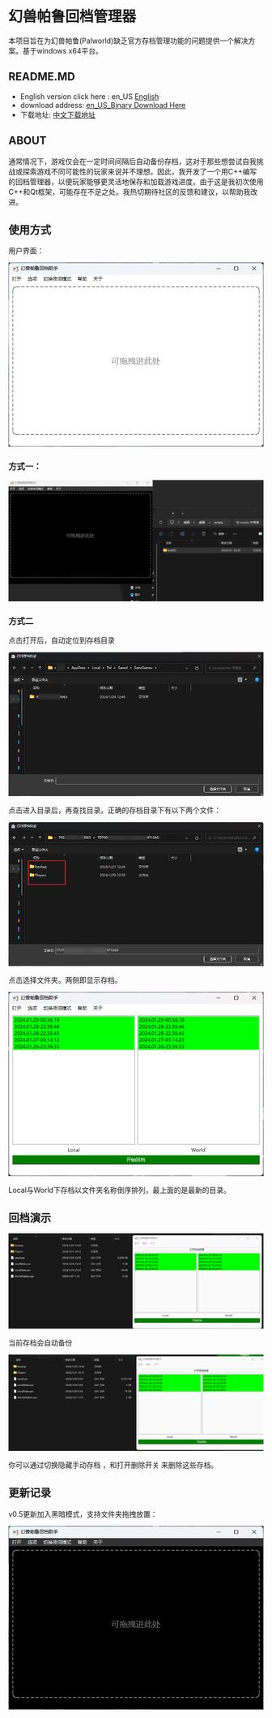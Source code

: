 # 幻兽帕鲁回档管理器
本项目旨在为幻兽帕鲁(Palworld)缺乏官方存档管理功能的问题提供一个解决方案。基于windows x64平台。

## README.MD

- English version click here : en_US [English](README.en.md)
- download address:  [en_US_Binary Download Here](https://github.com/Yamico/PalworldArchiveManager/releases/download/pub/PalArchiveManager_en_US_0.5.exe)
- 下载地址: [中文下载地址](https://github.com/Yamico/PalworldArchiveManager/releases/download/pub/PalArchiveManager_zh_CN_0.5.exe)       

## ABOUT
通常情况下，游戏仅会在一定时间间隔后自动备份存档，这对于那些想尝试自我挑战或探索游戏不同可能性的玩家来说并不理想。因此，我开发了一个用C++编写的回档管理器，以便玩家能够更灵活地保存和加载游戏进度。由于这是我初次使用C++和Qt框架，可能存在不足之处。我热切期待社区的反馈和建议，以帮助我改进。

## 使用方式

用户界面：

![image-20240201211350005](README.assets/image-20240201211350005.png)

### 方式一：

![2024-02-01_21-17-45](README.assets/2024-02-01_21-17-45.gif)

### 方式二

点击打开后，自动定位到存档目录

![image-20240131200448121](README.assets/image-20240131200448121.png)

点击进入目录后，再查找目录。正确的存档目录下有以下两个文件：

![image-20240131200711669](README.assets/image-20240131200711669.png)

点击选择文件夹。两侧即显示存档。

![image-20240201212003432](README.assets/image-20240201212003432.png)

Local与World下存档以文件夹名称倒序排列，最上面的是最新的目录。

## 回档演示

![2024-01-31_20-13-26](README.assets/2024-01-31_20-13-26.gif)

当前存档会自动备份

![2024-01-31_20-16-16](README.assets/2024-01-31_20-16-16.gif)

你可以通过切换隐藏手动存档 ，和打开删除开关 来删除这些存档。

## 更新记录

v0.5更新加入黑暗模式，支持文件夹拖拽放置：

![image-20240201211414614](README.assets/image-20240201211414614.png)

































